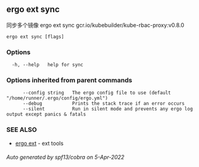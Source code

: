 ## ergo ext sync

同步多个镜像 ergo ext sync gcr.io/kubebuilder/kube-rbac-proxy:v0.8.0

```
ergo ext sync [flags]
```

### Options

```
  -h, --help   help for sync
```

### Options inherited from parent commands

```
      --config string   The ergo config file to use (default "/home/runner/.ergo/config/ergo.yml")
      --debug           Prints the stack trace if an error occurs
      --silent          Run in silent mode and prevents any ergo log output except panics & fatals
```

### SEE ALSO

* [ergo ext](ergo_ext.md)	 - ext tools

###### Auto generated by spf13/cobra on 5-Apr-2022
